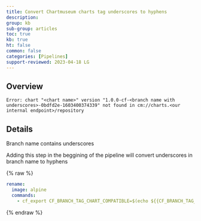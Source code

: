 ```yaml
---
title: Convert Chartmuseum charts tag underscores to hyphens
description: 
group: kb
sub-group: articles
toc: true
kb: true
ht: false
common: false
categories: [Pipelines]
support-reviewed: 2023-04-18 LG
---
```


## Overview

```shell
Error: chart "<chart name>" version "1.0.0-cf-<branch name with underscores>-0bdfd2e-1603400374339" not found in cm://charts.<our internal endpoint>/repository 
```

## Details

Branch name contains underscores

Adding this step in the beggining of the pipeline will convert underscores in
branch name to hyphens

{% raw %}

```yaml
rename:
  image: alpine
  commands:
    - cf_export CF_BRANCH_TAG_CHART_COMPATIBLE=$(echo ${{CF_BRANCH_TAG_NORMALIZED_LOWER_CASE}} | sed 's/_/-/g')
```

{% endraw %}
